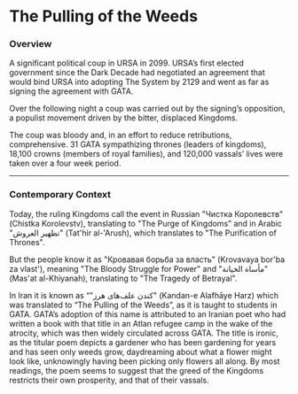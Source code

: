 # The Pulling of the Weeds

### Overview

A significant political coup in URSA in 2099. URSA’s first elected government since the Dark Decade had negotiated an agreement that would bind URSA into adopting The System by 2129 and went as far as signing the agreement with GATA.

Over the following night a coup was carried out by the signing’s opposition, a populist movement driven by the bitter, displaced Kingdoms.

The coup was bloody and, in an effort to reduce retributions, comprehensive. 31 GATA sympathizing thrones (leaders of kingdoms), 18,100 crowns (members of royal families), and 120,000 vassals’ lives were taken over a four week period.

***

### Contemporary Context

Today, the ruling Kingdoms call the event in Russian "Чистка Королевств" (Chistka Korolevstv), translating to "The Purge of Kingdoms” and in Arabic "تطهير العروش" (Tat'hir al-'Arush), which translates to "The Purification of Thrones".

But the people know it as "Кровавая борьба за власть" (Krovavaya bor'ba za vlast'), meaning "The Bloody Struggle for Power" and "مأساة الخيانة" (Mas'at al-Khiyanah), translating to "The Tragedy of Betrayal".

In Iran it is known as “"کندن علف‌های هرز" (Kandan-e Alafhāye Harz) which was translated to “The Pulling of the Weeds”, as it is taught to students in GATA. GATA’s adoption of this name is attributed to an Iranian poet who had written a book with that title in an Atlan refugee camp in the wake of the atrocity, which was then widely circulated across GATA. The title is ironic, as the titular poem depicts a gardener who has been gardening for years and has seen only weeds grow, daydreaming about what a flower might look like, unknowingly having been picking only flowers all along. By most readings, the poem seems to suggest that the greed of the Kingdoms restricts their own prosperity, and that of their vassals.
